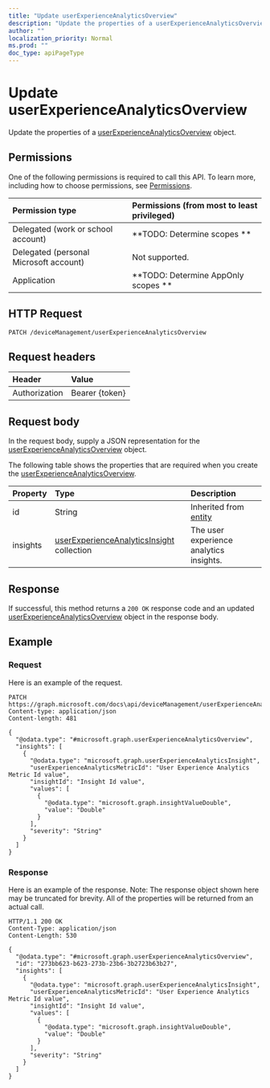 ```yaml
---
title: "Update userExperienceAnalyticsOverview"
description: "Update the properties of a userExperienceAnalyticsOverview object."
author: ""
localization_priority: Normal
ms.prod: ""
doc_type: apiPageType
---
```


# Update userExperienceAnalyticsOverview

Update the properties of a [userExperienceAnalyticsOverview](../resources/userexperienceanalyticsoverview.md) object.

## Permissions
One of the following permissions is required to call this API. To learn more, including how to choose permissions, see [Permissions](/concepts/permissions-reference.md).

|Permission type|Permissions (from most to least privileged)|
|:---|:---|
|Delegated (work or school account)|**TODO: Determine scopes **|
|Delegated (personal Microsoft account)|Not supported.|
|Application|**TODO: Determine AppOnly scopes **|

## HTTP Request
<!-- {
  "blockType": "ignored"
}
-->
``` http
PATCH /deviceManagement/userExperienceAnalyticsOverview
```

## Request headers
|Header|Value|
|:---|:---|
|Authorization|Bearer {token}|

## Request body
In the request body, supply a JSON representation for the [userExperienceAnalyticsOverview](../resources/userExperienceAnalyticsOverview.md) object.

The following table shows the properties that are required when you create the [userExperienceAnalyticsOverview](../resources/userexperienceanalyticsoverview.md).

|Property|Type|Description|
|:---|:---|:---|
|id|String| Inherited from [entity](../resources/entity.md)|
|insights|[userExperienceAnalyticsInsight](../resources/intune-devices-userExperienceAnalyticsInsight.md) collection|The user experience analytics insights.|



## Response
If successful, this method returns a `200 OK` response code and an updated [userExperienceAnalyticsOverview](../resources/userexperienceanalyticsoverview.md) object in the response body.

## Example

### Request
Here is an example of the request.
<!-- {
  "blockType": "request",
  "name": "update_userexperienceanalyticsoverview"
}
-->
``` http
PATCH https://graph.microsoft.com/docs\api/deviceManagement/userExperienceAnalyticsOverview
Content-type: application/json
Content-length: 481

{
  "@odata.type": "#microsoft.graph.userExperienceAnalyticsOverview",
  "insights": [
    {
      "@odata.type": "microsoft.graph.userExperienceAnalyticsInsight",
      "userExperienceAnalyticsMetricId": "User Experience Analytics Metric Id value",
      "insightId": "Insight Id value",
      "values": [
        {
          "@odata.type": "microsoft.graph.insightValueDouble",
          "value": "Double"
        }
      ],
      "severity": "String"
    }
  ]
}
```

### Response
Here is an example of the response. Note: The response object shown here may be truncated for brevity. All of the properties will be returned from an actual call.
<!-- {
  "blockType": "response",
  "truncated": true
}
-->
``` http
HTTP/1.1 200 OK
Content-Type: application/json
Content-Length: 530

{
  "@odata.type": "#microsoft.graph.userExperienceAnalyticsOverview",
  "id": "273bb623-b623-273b-23b6-3b2723b63b27",
  "insights": [
    {
      "@odata.type": "microsoft.graph.userExperienceAnalyticsInsight",
      "userExperienceAnalyticsMetricId": "User Experience Analytics Metric Id value",
      "insightId": "Insight Id value",
      "values": [
        {
          "@odata.type": "microsoft.graph.insightValueDouble",
          "value": "Double"
        }
      ],
      "severity": "String"
    }
  ]
}
```

